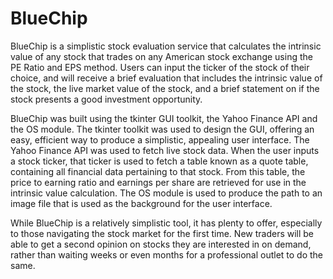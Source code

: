 # BlueChip
BlueChip is a simplistic stock evaluation service that calculates the intrinsic value of any stock that trades on any American stock exchange using the PE Ratio and EPS method. Users can input the ticker of the stock of their choice, and will receive a brief evaluation that includes the intrinsic value of the stock, the live market value of the stock, and a brief statement on if the stock presents a good investment opportunity.

BlueChip was built using the tkinter GUI toolkit, the Yahoo Finance API and the OS module. The tkinter toolkit was used to design the GUI, offering an easy, efficient way to produce a simplistic, appealing user interface. The Yahoo Finance API was used to fetch live stock data. When the user inputs a stock ticker, that ticker is used to fetch a table known as a quote table, containing all financial data pertaining to that stock. From this table, the price to earning ratio and earnings per share are retrieved for use in the intrinsic value calculation. The OS module is used to produce the path to an image file that is used as the background for the user interface. 

While BlueChip is a relatively simplistic tool, it has plenty to offer, especially to those navigating the stock market for the first time. New traders will be able to get a second opinion on stocks they are interested in on demand, rather than waiting weeks or even months for a professional outlet to do the same. 
